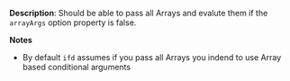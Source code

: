 __Description__: Should be able to pass all Arrays and evalute them if the  `arrayArgs` option property is false.

__Notes__

+ By default `ifd` assumes if you pass all Arrays you indend to use Array based conditional arguments